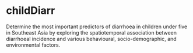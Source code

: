 # childDiarr
Determine the most important predictors of diarrhoea in children under five in Southeast Asia by exploring the spatiotemporal association between diarrhoeal incidence and various behavioural, socio-demographic, and environmental factors.
